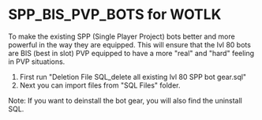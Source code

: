 # SPP_BIS_PVP_BOTS for WOTLK

To make the existing SPP (Single Player Project) bots better and more powerful in the way they are equipped. 
This will ensure that the lvl 80 bots are BIS (best in slot) PVP equipped to have a more "real" and "hard" feeling in PVP situations. 

1) First run "Deletion File SQL_delete all existing lvl 80 SPP bot gear.sql"
2) Next you can import files from "SQL Files" folder.

Note:
If you want to deinstall the bot gear, you will also find the uninstall SQL.
